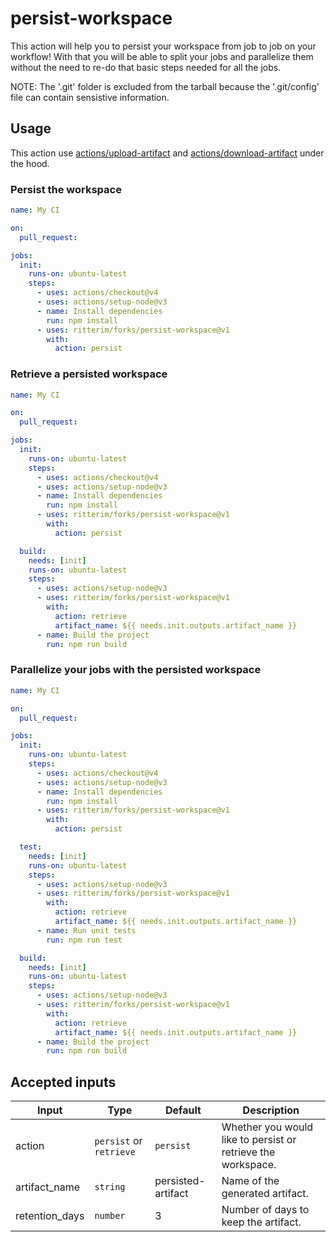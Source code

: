 # persist-workspace

This action will help you to persist your workspace from job to job on your workflow! With that you will be able to split your jobs and parallelize them without the need to re-do that basic steps needed for all the jobs.

NOTE: The '.git' folder is excluded from the tarball because the '.git/config' file can contain sensistive information.

## Usage

This action use [actions/upload-artifact](https://github.com/actions/upload-artifact) and [actions/download-artifact](https://github.com/actions/download-artifact) under the hood.

### Persist the workspace

```yml
name: My CI

on:
  pull_request:

jobs:
  init:
    runs-on: ubuntu-latest
    steps:
      - uses: actions/checkout@v4
      - uses: actions/setup-node@v3
      - name: Install dependencies
        run: npm install
      - uses: ritterim/forks/persist-workspace@v1
        with:
          action: persist
```

### Retrieve a persisted workspace

```yml
name: My CI

on:
  pull_request:

jobs:
  init:
    runs-on: ubuntu-latest
    steps:
      - uses: actions/checkout@v4
      - uses: actions/setup-node@v3
      - name: Install dependencies
        run: npm install
      - uses: ritterim/forks/persist-workspace@v1
        with:
          action: persist

  build:
    needs: [init]
    runs-on: ubuntu-latest
    steps:
      - uses: actions/setup-node@v3
      - uses: ritterim/forks/persist-workspace@v1
        with:
          action: retrieve
          artifact_name: ${{ needs.init.outputs.artifact_name }}
      - name: Build the project
        run: npm run build
```


### Parallelize your jobs with the persisted workspace

```yml
name: My CI

on:
  pull_request:

jobs:
  init:
    runs-on: ubuntu-latest
    steps:
      - uses: actions/checkout@v4
      - uses: actions/setup-node@v3
      - name: Install dependencies
        run: npm install
      - uses: ritterim/forks/persist-workspace@v1
        with:
          action: persist

  test:
    needs: [init]
    runs-on: ubuntu-latest
    steps:
      - uses: actions/setup-node@v3
      - uses: ritterim/forks/persist-workspace@v1
        with:
          action: retrieve
          artifact_name: ${{ needs.init.outputs.artifact_name }}
      - name: Run unit tests
        run: npm run test

  build:
    needs: [init]
    runs-on: ubuntu-latest
    steps:
      - uses: actions/setup-node@v3
      - uses: ritterim/forks/persist-workspace@v1
        with:
          action: retrieve
          artifact_name: ${{ needs.init.outputs.artifact_name }}
      - name: Build the project
        run: npm run build
```

## Accepted inputs

| Input | Type | Default | Description |
| --- | --- | --- | --- |
| action | `persist` or `retrieve` | `persist` | Whether you would like to persist or retrieve the workspace. |
| artifact_name | `string` | persisted-artifact | Name of the generated artifact. |
| retention_days | `number` | 3 | Number of days to keep the artifact. |
